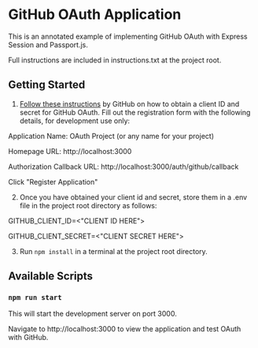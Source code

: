# GitHub OAuth Application

This is an annotated example of implementing GitHub OAuth with Express Session and Passport.js.

Full instructions are included in instructions.txt at the project root.

## Getting Started

1. [Follow these instructions](https://docs.github.com/en/developers/apps/building-oauth-apps/creating-an-oauth-app) by GitHub on how to obtain a client ID and secret for GitHub OAuth. Fill out the registration form with the following details, for development use only:

Application Name: OAuth Project (or any name for your project)  

Homepage URL: http://localhost:3000  

Authorization Callback URL: http://localhost:3000/auth/github/callback  

Click "Register Application"

2. Once you have obtained your client id and secret, store them in a .env file in the project root directory as follows:

GITHUB_CLIENT_ID=<"CLIENT ID HERE">  

GITHUB_CLIENT_SECRET=<"CLIENT SECRET HERE">

3. Run `npm install` in a terminal at the project root directory.

## Available Scripts

### `npm run start`

This will start the development server on port 3000.

Navigate to http://localhost:3000 to view the application and test OAuth with GitHub.